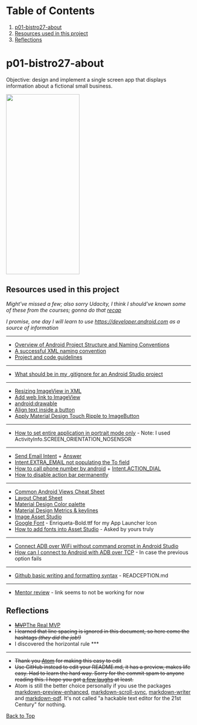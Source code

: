 
# Table of Contents
  1. [p01-bistro27-about](#p01-bistro27-about)
  2. [Resources used in this project](#resources-used-in-this-project)
  3. [Reflections](#reflections)

# p01-bistro27-about
Objective: design and implement a single screen app that displays information about a fictional small business.

<img src="https://i.imgur.com/EQFRl5L.jpg" width="200" height="490">

## Resources used in this project
*Might've missed a few; also sorry Udacity, I think I should've known some of these from the courses; gonna do that [recap](https://youtu.be/NpDXXjClErk?t=12m25s)*

*I promise, one day I will learn to use https://developer.android.com as a source of information*

***

* [Overview of Android Project Structure and Naming Conventions](https://medium.com/@mikelimantara/overview-of-android-project-structure-and-naming-conventions-b08f6d0b7291)
* [A successful XML naming convention](https://jeroenmols.com/blog/2016/03/07/resourcenaming/)
* [Project and code guidelines](https://github.com/umesh0492/android-guidelines/blob/master/project_and_code_guidelines.md)

***

* [What should be in my .gitignore for an Android Studio project](https://stackoverflow.com/a/17803964/8651044)

***

* [Resizing ImageView in XML](https://stackoverflow.com/a/6268207/8651044)
* [Add web link to ImageView](https://stackoverflow.com/a/20911479/8651044)
* [android:drawable](https://stackoverflow.com/a/6671544/8651044)
* [Align text inside a button](https://stackoverflow.com/a/11338025/8651044)
* [Apply Material Design Touch Ripple to ImageButton](https://stackoverflow.com/a/31909292/8651044)

***

* [How to set entire application in portrait mode only](https://stackoverflow.com/a/9784269/8651044) - Note: I used ActivityInfo.SCREEN_ORIENTATION_NOSENSOR

***

* [Send Email Intent](https://stackoverflow.com/questions/8701634/send-email-intent) + [Answer](https://stackoverflow.com/a/8701718/8651044)
* [Intent.EXTRA_EMAIL not populating the To field](https://stackoverflow.com/a/9097251/8651044)
* [How to call phone number by android](https://stackoverflow.com/a/5551975/8651044) + [Intent.ACTION_DIAL](https://stackoverflow.com/a/13123613/8651044)
* [How to disable action bar permanently](https://stackoverflow.com/a/44754842/8651044)

***

* [Common Android Views Cheat Sheet](https://drive.google.com/file/d/0B5XIkMkayHgRMVljUVIyZzNmQUU/view)
* [Layout Cheat Sheet](https://s3.amazonaws.com/video.udacity-data.com/topher/2016/June/576abcfc_layout-cheat-sheet/layout-cheat-sheet.pdf)
* [Material Design Color palette ](https://material.io/guidelines/style/color.html#color-color-palette)
* [Material Design Metrics & keylines](https://material.io/guidelines/layout/metrics-keylines.html)
* [Image Asset Studio](https://developer.android.com/studio/write/image-asset-studio.html)
* [Google Font](https://fonts.google.com/) - Enriqueta-Bold.ttf for my App Launcher Icon
* [How to add fonts into Asset Studio](https://stackoverflow.com/a/48972469/8651044) - Asked by yours truly

***

* [Connect ADB over WiFi without command prompt in Android Studio](https://www.youtube.com/watch?v=Sp6XgMMoTRQ)
* [How can I connect to Android with ADB over TCP](https://stackoverflow.com/questions/2604727/how-can-i-connect-to-android-with-adb-over-tcp/44460975#44460975) - In case the previous option fails

***

* [Github basic writing and formatting syntax](https://help.github.com/articles/basic-writing-and-formatting-syntax/#styling-text) - READCEPTION.md

***

* [Mentor review](https://review.udacity.com/#!/reviews/1055608/shared) - link seems to not be working for now

## Reflections

* ~~[MVP](https://www.google.com)~~[The Real MVP](https://stackoverflow.com/questions/tagged/android)
* ~~I learned that line spacing is ignored in this document, so here come the hashtags *(they did the job!)*~~
* I discovered the horizontal rule *\*\*

***

* ~~Thank you [Atom](https://atom.io/) for making this easy to edit~~
* ~~Use GitHub instead to edit your README.md, it has a preview, makes life easy. Had to learn the hard way. Sorry for the commit spam to anyone reading this. I hope you got [a few laughs](https://www.youtube.com/watch?v=MK6TXMsvgQg) at least.~~
* Atom is still the better choice personally if you use the packages [markdown-preview-enhanced](https://atom.io/packages/markdown-preview-enhanced), [markdown-scroll-sync](https://atom.io/packages/markdown-scroll-sync), [markdown-writer](https://atom.io/packages/markdown-writer) and [markdown-pdf](https://atom.io/packages/markdown-pdf). It's not called "a hackable text editor for the 21st Century" for nothing.

[Back to Top](#table-of-contents)
